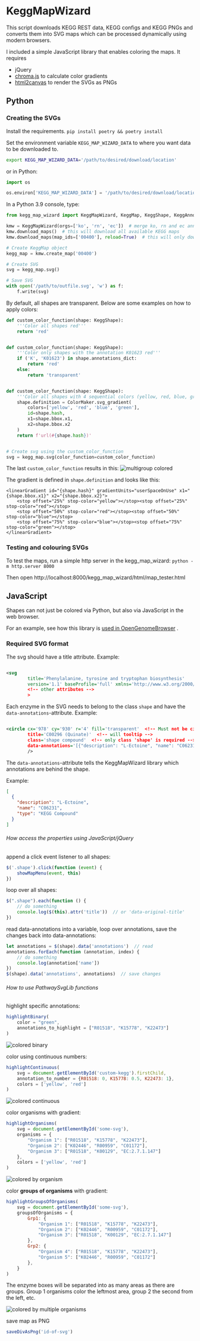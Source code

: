# KeggMapWizard

This script downloads KEGG REST data, KEGG configs and KEGG PNGs and converts them into SVG maps which can be processed dynamically using modern
browsers.

I included a simple JavaScript library that enables coloring the maps. It requires

- jQuery
- [chroma.js](https://gka.github.io/chroma.js/) to calculate color gradients
- [html2canvas](https://html2canvas.hertzen.com/) to render the SVGs as PNGs

## Python

### Creating the SVGs

Install the requirements. `pip install poetry && poetry install`

Set the environment variable `KEGG_MAP_WIZARD_DATA` to where you want data to be downloaded to.

```bash
export KEGG_MAP_WIZARD_DATA='/path/to/desired/download/location'
```

or in Python:

```python
import os

os.environ['KEGG_MAP_WIZARD_DATA'] = '/path/to/desired/download/location'
```

In a Python 3.9 console, type:

```python
from kegg_map_wizard import KeggMapWizard, KeggMap, KeggShape, KeggAnnotation, ColorMaker

kmw = KeggMapWizard(orgs=['ko', 'rn', 'ec'])  # merge ko, rn and ec annotations
kmw.download_maps()  # this will download all available KEGG maps
kmw.download_maps(map_ids=['00400'], reload=True)  # this will only download this specific KEGG map

# Create KeggMap object
kegg_map = kmw.create_map('00400')

# Create SVG
svg = kegg_map.svg()

# Save SVG
with open('/path/to/outfile.svg', 'w') as f:
    f.write(svg)
```

By default, all shapes are transparent. Below are some examples on how to apply colors:

```python
def custom_color_function(shape: KeggShape):
    '''Color all shapes red'''
    return 'red'


def custom_color_function(shape: KeggShape):
    '''Color only shapes with the annotation K01623 red'''
    if ('K', 'K01623') in shape.annotations_dict:
        return 'red'
    else:
        return 'transparent'


def custom_color_function(shape: KeggShape):
    '''Color all shapes with 4 sequential colors (yellow, red, blue, green)'''
    shape.definition = ColorMaker.svg_gradient(
        colors=['yellow', 'red', 'blue', 'green'],
        id=shape.hash,
        x1=shape.bbox.x1,
        x2=shape.bbox.x2
    )
    return f'url(#{shape.hash})'


# Create svg using the custom_color_function
svg = kegg_map.svg(color_function=custom_color_function)
```

The last `custom_color_function` results in this: ![multigroup colored](./resources/multigroup-example.png)

The gradient is defined in `shape.definition` and looks like this:

```text
<linearGradient id="{shape.hash}" gradientUnits="userSpaceOnUse" x1="{shape.bbox.x1}" x2="{shape.bbox.x2}">
    <stop offset="25%" stop-color="yellow"></stop><stop offset="25%" stop-color="red"></stop>
    <stop offset="50%" stop-color="red"></stop><stop offset="50%" stop-color="blue"></stop>
    <stop offset="75%" stop-color="blue"></stop><stop offset="75%" stop-color="green"></stop>
</linearGradient>
```

### Testing and colouring SVGs

To test the maps, run a simple http server in the kegg_map_wizard: `python -m http.server 8000`

Then open http://localhost:8000/kegg_map_wizard/html/map_tester.html

## JavaScript

Shapes can not just be colored via Python, but also via JavaScript in the web browser.

For an example, see how this library
is [used in OpenGenomeBrowser](https://opengenomebrowser.bioinformatics.unibe.ch/pathway/?map=kornec00030&g1=@tax:Lactobacillales&g2=@tax:Propionibacteriales)
.

### Required SVG format

The svg should have a title attribute. Example:

```xml

<svg
        title='Phenylalanine, tyrosine and tryptophan biosynthesis'
        version='1.1' baseProfile='full' xmlns='http://www.w3.org/2000/svg' xmlns:xlink='http://www.w3.org/1999/xlink'
        <!-- other attributes -->
        >
```

Each enzyme in the SVG needs to belong to the class `shape` and have the `data-annotations`-attribute. Example:

```xml

<circle cx='978' cy='930' r='4' fill='transparent'  <!-- Must not be circle, can be any other SVG element -->
        title='C00296 (Quinate)'  <!-- will tooltip -->
        class='shape compound'  <!-- only class 'shape' is required -->
        data-annotations='[{"description": "L-Ectoine", "name": "C06231", "type": "KEGG Compound"}]'>  <!-- see below -->
        />
```

The `data-annotations`-attribute tells the KeggMapWizard library which annotations are behind the shape.

Example:

```json
[
  {
    "description": "L-Ectoine",
    "name": "C06231",
    "type": "KEGG Compound"
  }
]
```

###### How access the properties using JavaScript/jQuery

append a click event listener to all shapes:

```JavaScript
$('.shape').click(function (event) {
    showMapMenu(event, this)
})
```

loop over all shapes:

```JavaScript
$(".shape").each(function () {
    // do something
    console.log($(this).attr('title'))  // or 'data-original-title'
})
```

read data-annotations into a variable, loop over annotations, save the changes back into data-annotations:

```JavaScript
let annotations = $(shape).data('annotations')  // read
annotations.forEach(function (annotation, index) {
    // do something
    console.log(annotation['name'])
})
$(shape).data('annotations', annotations)  // save changes
```

###### How to use PathwaySvgLib functions

highlight specific annotations:

```JavaScript
highlightBinary(
    color = "green",
    annotations_to_highlight = ["R01518", "K15778", "K22473"]
)
```

![colored binary](./resources/binary.png)

color using continuous numbers:

```JavaScript
highlightContinuous(
    svg = document.getElementById('custom-kegg').firstChild,
    annotation_to_number = {R01518: 0, K15778: 0.5, K22473: 1},
    colors = ['yellow', 'red']
)
```

![colored continuous](./resources/continuous.png)

color organisms with gradient:

```JavaScript
highlightOrganisms(
    svg = document.getElementById('some-svg'),
    organisms = {
        "Organism 1": ["R01518", "K15778", "K22473"],
        "Organism 2": ["K02446", "R00959", "C01172"],
        "Organism 3": ["R01518", "K00129", "EC:2.7.1.147"]
    },
    colors = ['yellow', 'red']
)
```

![colored by organism](./resources/organisms.png)

color **groups of organisms** with gradient:

```JavaScript
highlightGroupsOfOrganisms(
    svg = document.getElementById('some-svg'),
    groupsOfOrganisms = {
        Grp1: {
            "Organism 1": ["R01518", "K15778", "K22473"],
            "Organism 2": ["K02446", "R00959", "C01172"],
            "Organism 3": ["R01518", "K00129", "EC:2.7.1.147"]
        },
        Grp2: {
            "Organism 4": ["R01518", "K15778", "K22473"],
            "Organism 5": ["K02446", "R00959", "C01172"]
        },
    }
)
```

The enzyme boxes will be separated into as many areas as there are groups. Group 1 organisms color the leftmost area, group 2 the second from the
left, etc.

![colored by multiple organisms](./resources/multigroup.png)

save map as PNG

```JavaScript
saveDivAsPng('id-of-svg')
```
